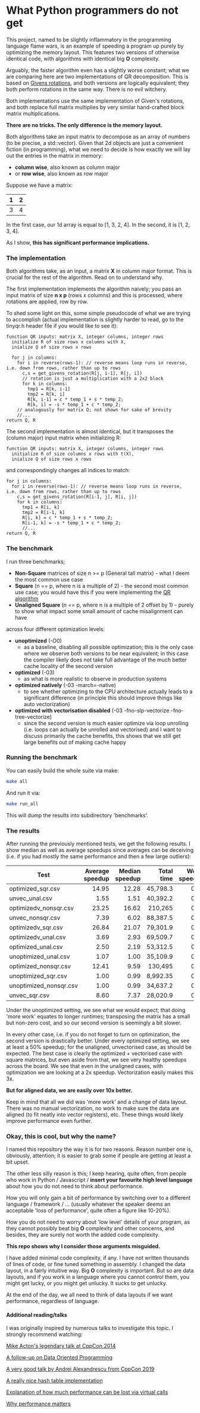 # What Python programmers do not get

This project, named to be slightly inflammatory in the programming language flame wars, 
is an example of speeding a program up purely by optimizing the memory layout. This features 
two versions of otherwise identical code, with algorithms with identical big **O** complexity.

Arguably, the faster algorithm even has a slightly worse constant; what we are comparing here are two 
implementations of QR decomposition. This is based on [Givens rotations](https://en.wikipedia.org/wiki/Givens_rotation), and both versions are logically 
equivalent; they both perform rotations in the same way. There is no evil witchery. 

Both implementations use the same implementation of Given's rotations, and both replace full matrix multiplies
by very similar hand-crafted block matrix multiplications. 

**There are no tricks. The only difference is the memory layout.**

Both algorithms take an input matrix to decompose as an array of numbers (to be precise,
a std::vector). Given that 2d objects are just a convenient
fiction (in programming), what we need to decide is how exactly we will lay out the entries in the matrix in memory:

* **column wise**, also known as column major
* or **row wise**, also known as row major

Suppose we have a matrix:

| 1 | 2 |
|-|-|
| 3 | 4 |

In the first case, our 1d array is equal to [1, 3, 2, 4]. In the second, it is [1, 2, 3, 4].

As I show, **this has significant performance implications.** 

### The implementation

Both algorithms take, as an input, a matrix **X** in column major format. This is crucial for the 
rest of the algorithm. Read on to understand why. 

The first implementation implements the algorithm naively; you pass an input matrix of size **n x p**
(rows x columns) and this is processed, where rotations are applied, row by row. 

To shed some light on this, some simple pseudocode of what we are trying to accomplish
(actual implementation is slightly harder to read, go to the tinyqr.h header file if you would 
like to see it):

```pseudocode
function QR inputs: matrix X, integer columns, integer rows 
  initialize R of size rows x columns with X, 
  inialize Q of size rows x rows 

  for j in columns:
    for i in reverse(rows-1): // reverse means loop runs in reverse, i.e. down from rows, rather than up to rows
      c,s = get_givens_rotation(R[j, i-1], R[j, i])
      // rotation is just a multiplication with a 2x2 block
      for k in columns:
        tmp1 = R[k, i-1]
        tmp2 = R[k, i]
        R[k, i-1] = c * temp_1 + s * temp_2;
        R[k, i] = -s * temp_1 + c * temp_2;
    // analogously for matrix Q; not shown for sake of brevity
    //...
return Q, R  
```

The second implementation is almost identical, but it transposes the (column major) input matrix 
when initializing R:
```pseudocode
function QR inputs: matrix X, integer columns, integer rows 
  initialize R of size columns x rows with t(X), 
  inialize Q of size rows x rows 
```
and correspondingly changes all indices to match:
```
for j in columns:
  for i in reverse(rows-1): // reverse means loop runs in reverse, i.e. down from rows, rather than up to rows
    c,s = get_givens_rotation(R[i-1, j], R[i, j])
    for k in columns:
      tmp1 = R[i, k]
      tmp2 = R[i-1, k]
      R[i, k] = c * temp_1 + s * temp_2;
      R[i-1, k] = -s * temp_1 + c * temp_2;
      //...
return Q, R
```

### The benchmark

I run three benchmarks;

* **Non-Square** matrices of size n >= p (General tall matrix) - what I deem the most common use case
* **Square** (n == p, where n is a multiple of 2) - the second most common use case; you would have this 
  if you were implementing the [QR algorithm](https://en.wikipedia.org/wiki/QR_algorithm)
* **Unaligned Square** (n == p, where n is a multiple of 2 offset by 1) - purely to show what impact
  some small amount of cache misalignment can have

across four different optimization levels:

* **unoptimized** (-O0) 
  - as a baseline, disabling all possible optimization; this is the only case where we observe both 
  versions to be near equivalent; in this case the compiler likely does not take full advantage of 
  the much better cache locality of the second version
* **optimized** (-03)
  - as what is more realistic to observe in production systems
* **optimized natively** (-03 -march=-native) 
  - to see whether optimizing to the CPU architecture 
  actually leads to a significant difference (in principle this should improve things like auto vectorization)
* **optimized with vectorisation disabled** 
  (-03 -fno-slp-vectorize -fno-tree-vectorize) 
  - since the second version is much easier
  optimize via loop unrolling (i.e. loops can actually be unrolled and vectorised) and I want to
  discuss primarily the cache benefits, this shows that we still get large benefits out of making 
  cache happy 

### Running the benchmark 

You can easily build the whole suite via make:
```bash
make all
```
And run it via:
```bash
make run_all
```
This will dump the results into subdirectory 'benchmarks'. 

### The results

After running the previously mentioned tests, we get the following results. I show median as well as average speedups since averages can be 
deceiving (i.e. if you had mostly the same performance and then a few large outliers): 

| Test                   | Average speedup | Median speedup | Total time | Worst speedup | Best speedup | Average speed v1 | Average speed v2 |
|------------------------| --------------: | -------------: | ---------: | ------------: | -----------: | ---------------: | --------------: |
| optimized_sqr.csv      | 14.95           | 12.28          | 45,798.3   | 0.43          | 33.02        | 1,060,330        | 45,663           |
| unvec_unal.csv         | 1.55            | 1.51           | 40,392.2   | 0.02          | 18.68        | 11,625.1         | 5,736.51         |
| optimizedv_nonsqr.csv  | 23.25           | 16.62          | 210,265    | 0.02          | 34.09        | 82,779.1         | 2,573.85         |
| unvec_nonsqr.csv       | 7.39            | 6.02           | 88,387.5   | 0.14          | 23.9         | 64,341.3         | 5,834.42         |
| optimizedv_sqr.csv     | 26.84           | 21.07          | 79,301.9   | 0.15          | 42.56        | 1,309,850        | 31,978.4         |
| optimizedv_unal.csv    | 3.69            | 2.93           | 69,509.7   | 0.32          | 45.23        | 11,523           | 2,352.79         |
| optimized_unal.csv     | 2.50            | 2.19           | 53,312.5   | 0.42          | 9.09         | 12,059           | 3,606.53         |
| unoptimized_unal.csv   | 1.07            | 1.00           | 35,109.9   | 0.18          | 3.29         | 89,008.4         | 82,174.8         |
| optimized_nonsqr.csv   | 12.41           | 9.59           | 130,495    | 0.07          | 19.36        | 67,966.5         | 3,809.31         |
| unoptimized_sqr.csv    | 1.00            | 0.99           | 8,992.35   | 0.34          | 3.14         | 1,182,540        | 1,158,360        |
| unoptimized_nonsqr.csv | 1.00            | 0.99           | 34,637.2   | 0.05          | 6.19         | 76,459.4         | 75,971.5         |
| unvec_sqr.csv          | 8.60            | 7.37           | 28,020.9   | 0.04          | 18.02        | 1,014,400        | 75,699.5         |

Under the unoptimized setting, we see what we would expect; that doing 'more work' equates to longer runtimes; 
transposing the matrix has a small but non-zero cost, and so our second version is seemingly a bit slower. 

In every other case, i.e. if you do not forget to turn on optimization, the second version is drastically better. 
Under every optimized setting, we see at least a 50% speedup; for the unaligned, unvectorised case, as should be expected. 
The best case is clearly the optimized + vectorised case with square matrices, but even aside from that, 
we see very healthy speedups across the board. We see that even in the unaligned cases, with optimization
we are looking at a 2x speedup. Vectorization easily makes this 3x.

**But for aligned data, we are easily over 10x better.** 

Keep in mind that all we did was 'more work' and a change of data layout. There was no manual vectorization, 
no work to make sure the data are aligned (to fit neatly into vector registers), etc. These things would likely improve 
performance even further. 

### Okay, this is cool, but why the name?

I named this repository the way it is for two reasons. Reason number one is, obviously, attention; it is easier to grab some 
if people are getting at least a bit upset. 

The other less silly reason is this; I keep hearing, quite often, from people
who work in Python / Javascript / **insert your favourite high level language** about how you do not need to think about 
performance. 

How you will only gain a bit of performance by switching over to a different language / framework / ... (usually whatever the speaker deems 
an acceptable 'loss of performance', quite often a figure like 10-20%).

How you do not need to worry about 'low level'
details of your program, as they cannot possibly beat big **O** complexity and other concerns, and besides, 
they are surely not worth the added code complexity.

**This repo shows why I consider those arguments misguided.**

I have added minimal code complexity, if any. I have not written thousands of lines of code, or fine tuned something in assembly. 
I changed the data layout, in a fairly intuitive way. Big **O** complexity is important. But so are data layouts, and if you work in a language where you cannot control them, 
you might get lucky, or you might get unlucky. It sucks to get unlucky.

At the end of the day, we all need to think of data layouts if we want performance, regardless of language.

#### Additional reading/talks

I was originally inspired by numerous talks to investigate this topic. 
I strongly recommend watching:

[Mike Acton's legendary talk at CppCon 2014](https://www.youtube.com/watch?v=rX0ItVEVjHc&t=51s)

[A follow-up on Data Oriented Programming](https://www.youtube.com/watch?v=yy8jQgmhbAU)

[A very good talk by Andrei Alexandrescu from CppCon 2019](https://www.youtube.com/watch?v=FJJTYQYB1JQ)

[A really nice hash table implementation](https://www.youtube.com/watch?v=DMQ_HcNSOAI&t=1s)

[Explanation of how much performance can be lost via virtual calls](https://www.youtube.com/watch?v=tD5NrevFtbU&t=1023s)

[Why performance matters](https://www.youtube.com/watch?v=x2EOOJg8FkA&t=203s)




